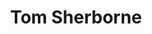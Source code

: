 ---
layout: page
title: Tom Sherborne
description: U Edinburgh
img: images/students/tom.jpeg
redirect: https://tomsherborne.github.io/
importance: 11
category: "Student Collaborators"
---